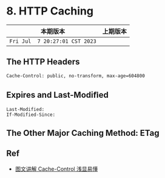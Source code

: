 # 8. HTTP Caching

|本期版本|上期版本|
|:---:|:---:|
|`Fri Jul  7 20:27:01 CST 2023` |


## The HTTP Headers


```
Cache-Control: public, no-transform, max-age=604800
```

## Expires and Last-Modiﬁed

```
Last-Modified:
If-Modified-Since:
```

## The Other Major Caching Method: ETag



## Ref

* [图文讲解 Cache-Control 浅显易懂](https://zhuanlan.zhihu.com/p/79042406)